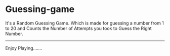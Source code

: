 # Guessing-game
It's a Random Guessing Game. Which is made for guessing a number from 1 to 20 and Counts the Number of Attempts you took to Guess the Right Number.

---------------------------------------------------------------------------------------------------------------------------------------------------

Enjoy Playing.......
